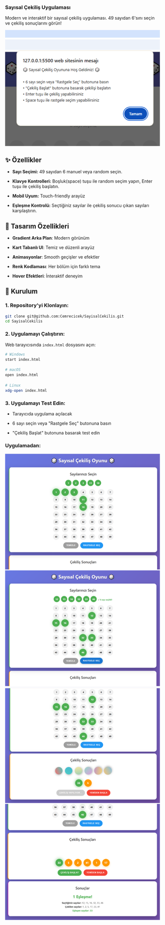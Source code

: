 ### Sayısal Çekiliş Uygulaması


Modern ve interaktif bir sayısal çekiliş uygulaması. 49 sayıdan 6'sını seçin ve çekiliş sonuçlarını görün!


![Oyun açıklayan alert](images/alert.png)

## ✨ Özellikler


- **Sayı Seçimi:** 49 sayıdan 6 manuel veya random seçin.


- **Klavye Kontrolleri:** Boşluk(space) tuşu ile random seçim yapın, Enter tuşu ile çekiliş başlatın.


- **Mobil Uyum:** Touch-friendly arayüz


- **Eşleşme Kontrolü:** Seçtiğiniz sayılar ile çekiliş sonucu çıkan sayıları karşılaştırın.


## 🎨 Tasarım Özellikleri


- **Gradient Arka Plan**: Modern görünüm


- **Kart Tabanlı UI**: Temiz ve düzenli arayüz


- **Animasyonlar**: Smooth geçişler ve efektler


- **Renk Kodlaması**: Her bölüm için farklı tema


- **Hover Efektleri**: İnteraktif deneyim


## 🚀 Kurulum


### 1. Repository'yi Klonlayın:


```bash
git clone git@github.com:Cemrecicek/SayisalCekilis.git
cd SayisalCekilis
```


### 2. Uygulamayı Çalıştırın:


Web tarayıcısında `index.html` dosyasını açın:


```bash
# Windows
start index.html

# macOS
open index.html

# Linux
xdg-open index.html
```


### 3. Uygulamayı Test Edin:

- Tarayıcıda uygulama açılacak


- 6 sayı seçin veya "Rastgele Seç" butonuna basın


- "Çekiliş Başlat" butonuna basarak test edin

### Uygulamadan:

![Resim Açıklaması](images/secim.png)
![Resim Açıklaması](images/random.png)
![Resim Açıklaması](images/cekilis.png)
![Resim Açıklaması](images/sonuc.png)